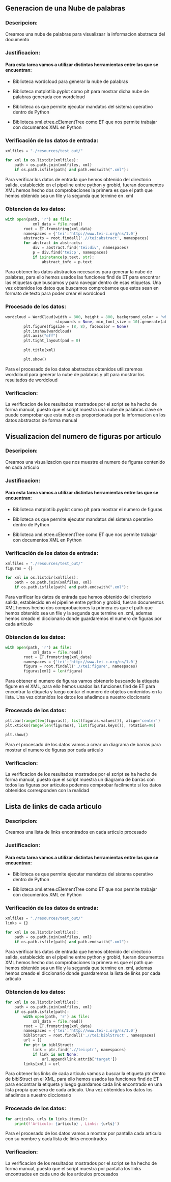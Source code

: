## Generacion de una Nube de palabras 

### Descripcion:

Creamos una nube de palabras para visualizaar la informacion abstracta del documento 

### Justificacion: 

#### Para esta tarea vamos a utilizar distintas herramientas entre las que se encuentran: 

* Biblioteca wordcloud para generar la nube de palabras 

* Biblioteca matplotlib.pyplot como plt para mostrar dicha nube de palabras generada con wordcloud 

* Biblioteca os que permite ejecutar mandatos del sistema operativo dentro de Python 

* Biblioteca xml.etree.cElementTree como ET que nos permite trabajar con documentos XML en Python 

### Verificación de los datos de entrada: 
```python
xmlfiles = "./resources/test_out/"

for xml in os.listdir(xmlfiles):
    path = os.path.join(xmlfiles, xml)
    if os.path.isfile(path) and path.endswith(".xml"):
```
Para verificar los datos de entrada que hemos obtenido del directorio salida, establecido en el pipeline entre python y grobid, fueran documentos XML hemos hecho dos comprobaciones la primera es que el path que hemos obtenido sea un file y la segunda que termine en .xml

### Obtencion de los datos:
```python
with open(path, 'r') as file:
            xml_data = file.read()
        root = ET.fromstring(xml_data)
        namespaces = {'tei':'http://www.tei-c.org/ns/1.0'}
        abstracts = root.findall('.//tei:abstract', namespaces)
        for abstract in abstracts:
            div = abstract.find('tei:div', namespaces)
            p = div.find('tei:p', namespaces)
            if isinstance(p.text, str):
                abstract_info = p.text
```
Para obtener los datos abstractos necesarios para generar la nube de palabras, para ello hemos usados las funciones find de ET para encontrar las etiquetas que buscamos y para navegar dentro de esas etiquetas. Una vez obtenidos los datos que buscamos comprobamos que estos sean en formato de texto para poder crear el wordcloud

### Procesado de los datos:
````python
wordcloud = WordCloud(width = 800, height = 800, background_color = 'white', 
                      stopwords = None, min_font_size = 10).generate(abstract_info)
        plt.figure(figsize = (8, 8), facecolor = None)
        plt.imshow(wordcloud)
        plt.axis("off")
        plt.tight_layout(pad = 0)
    
        plt.title(xml)

        plt.show()
````
Para el procesado de los datos abstractos obtenidos utilizaremos wordcloud para generar la nube de palabras y plt para mostrar los resultados de wordcloud

### Verificacion:
La verificacion de los resultados mostrados por el script se ha hecho de forma manual, puesto que el script muestra una nube de palabras clave se puede comprobar que esta nube es proporcionada por la informacion en los datos abstractos de forma manual

## Visualizacion del numero de figuras por articulo

### Descripcion:
Creamos una visualizacion que nos muestre el numero de figuras contenido en cada articulo

### Justificacion: 

#### Para esta tarea vamos a utilizar distintas herramientas entre las que se encuentran: 

* Biblioteca matplotlib.pyplot como plt para mostrar el numero de figuras

* Biblioteca os que permite ejecutar mandatos del sistema operativo dentro de Python 

* Biblioteca xml.etree.cElementTree como ET que nos permite trabajar con documentos XML en Python

### Verificación de los datos de entrada: 
```python
xmlfiles = "./resources/test_out/"
figuras = {}

for xml in os.listdir(xmlfiles):
    path = os.path.join(xmlfiles, xml)
    if os.path.isfile(path) and path.endswith(".xml"):
```
Para verificar los datos de entrada que hemos obtenido del directorio salida, establecido en el pipeline entre python y grobid, fueran documentos XML hemos hecho dos comprobaciones la primera es que el path que hemos obtenido sea un file y la segunda que termine en .xml, ademas hemos creado el diccionario donde guardaremos el numero de figuras por cada articulo

### Obtencion de los datos:
```python
with open(path, 'r') as file:
            xml_data = file.read()
        root = ET.fromstring(xml_data)
        namespaces = {'tei':'http://www.tei-c.org/ns/1.0'}
        figura = root.findall('.//tei:figure', namespaces)
        figuras[xml] = len(figura)
```
Para obtener el numero de figuras vamos obtenerlo buscando la etiqueta figure en el XML, para ello hemos usados las funciones find de ET para encontrar la etiqueta y luego contar el numero de objetos contenidos en la lista. Una vez obtenidos los datos los añadimos a nuestro diccionario

### Procesado de los datos:
````python
plt.bar(range(len(figuras)), list(figuras.values()), align='center')
plt.xticks(range(len(figuras)), list(figuras.keys()), rotation=90)

plt.show()
````
Para el procesado de los datos vamos a crear un diagrama de barras para mostrar el numero de figuras por cada articulo

### Verificacion:
La verificacion de los resultados mostrados por el script se ha hecho de forma manual, puesto que el script muestra un diagrama de barras con todos las figuras por articulos podemos comprobar facilmente si los datos obtenidos corresponden con la realidad

## Lista de links de cada articulo

### Descripcion:
Creamos una lista de links encontrados en cada articulo procesado

### Justificacion: 

#### Para esta tarea vamos a utilizar distintas herramientas entre las que se encuentran: 

* Biblioteca os que permite ejecutar mandatos del sistema operativo dentro de Python 

* Biblioteca xml.etree.cElementTree como ET que nos permite trabajar con documentos XML en Python

### Verificación de los datos de entrada: 
```python
xmlfiles = "./resources/test_out/"
links = {}

for xml in os.listdir(xmlfiles):
    path = os.path.join(xmlfiles, xml)
    if os.path.isfile(path) and path.endswith(".xml"):
```
Para verificar los datos de entrada que hemos obtenido del directorio salida, establecido en el pipeline entre python y grobid, fueran documentos XML hemos hecho dos comprobaciones la primera es que el path que hemos obtenido sea un file y la segunda que termine en .xml, ademas hemos creado el diccionario donde guardaremos la lista de links por cada articulo

### Obtencion de los datos:
```python
for xml in os.listdir(xmlfiles):
    path = os.path.join(xmlfiles, xml)
    if os.path.isfile(path):
        with open(path, 'r') as file:
            xml_data = file.read()
        root = ET.fromstring(xml_data)
        namespaces = {'tei':'http://www.tei-c.org/ns/1.0'}
        biblStruct = root.findall('.//tei:biblStruct', namespaces)
        url = []
        for ptr in biblStruct:
            link = ptr.find('.//tei:ptr', namespaces)
            if link is not None:
                url.append(link.attrib['target'])
        links[xml] = url
```
Para obtener los links de cada articulo vamos a buscar la etiqueta ptr dentro de biblStruct en el XML, para ello hemos usados las funciones find de ET para encontrar la etiqueta y luego guardamos cada link encontrado en una lista propia que sera de cada articulo. Una vez obtenidos los datos los añadimos a nuestro diccionario

### Procesado de los datos:
````python
for articulo, urls in links.items():
    print(f'Articulo: {articulo} , Links: {urls}')
````
Para el procesado de los datos vamos a mostrar por pantalla cada articulo con su nombre y cada lista de links encontrados

### Verificacion:
La verificacion de los resultados mostrados por el script se ha hecho de forma manual, puesto que el script muestra por pantalla los links encontrados en cada uno de los articulos procesados
